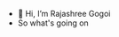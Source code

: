 - 👋 Hi, I’m Rajashree Gogoi
-  So what's going on

<!---
Rzumon/Rzumon is a ✨ special ✨ repository because its `README.md` (this file) appears on your GitHub profile.
You can click the Preview link to take a look at your changes.
--->
